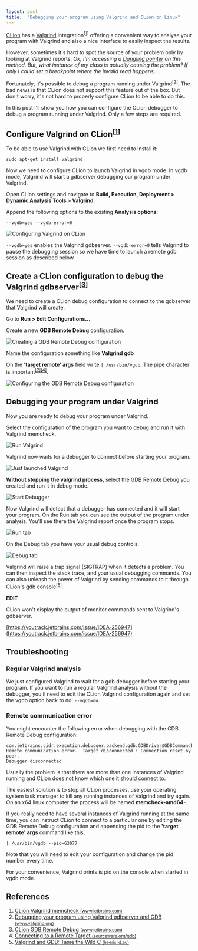 ```yaml
---
layout: post
title:  "Debugging your program using Valgrind and CLion on Linux"
---
```


[CLion](https://www.jetbrains.com/clion/) has a [Valgrind](https://valgrind.org/) integration<sup>[[1]](#ref-clion-valgrind)</sup> offering a convenient way to analyse your program with Valgrind and also a nice interface to easily inspect the results.

However, sometimes it's hard to spot the source of your problem only by looking at Valgrind reports: *Ok, I'm accessing a [Dangling pointer](https://en.wikipedia.org/wiki/Dangling_pointer) on this method. But, what instance of my class is actually causing the problem? If only I could set a breakpoint where the invalid read happens...*.

Fortunately, it's possible to debug a program running under Valgrind<sup>[[2]](#ref-debugging-your-program-using-valgrind-gdbserver)</sup>. The bad news is that CLion does not support this feature out of the box. But don't worry, it's not hard to properly configure CLion to be able to do this.

In this post I'll show you how you can configure the CLion debugger to debug a program running under Valgrind. Only a few steps are required.

## Configure Valgrind on CLion<sup>[[1]](#ref-clion-valgrind)</sup>

To be able to use Valgrind with CLion we first need to install it:

```
sudo apt-get install valgrind
```

Now we need to configure CLion to launch Valgrind in vgdb mode. In vgdb mode, Valgrind will start a gdbserver debugging our program under Valgrind.

Open CLion settings and navigate to **Build, Execution, Deployment > Dynamic Analysis Tools > Valgrind**.

Append the following options to the existing **Analysis options**:

```
--vgdb=yes --vgdb-error=0
```

![Configuring Valgrind on CLion](/assets/2020-12-03-debugging-your-program-using-valgrind-and-clion/clion-valgrind-configuration.png)

`--vgdb=yes` enables the Valgrind gdbserver. `--vgdb-error=0` tells Valgrind to pause the debugging session so we have time to launch a remote gdb session as described below.

## Create a CLion configuration to debug the Valgrind gdbserver<sup>[[3]](#ref-clion-gdb-remote-debug)</sup>

We need to create a CLion debug configuration to connect to the gdbserver that Valgrind will create.

Go to **Run > Edit Configurations...**

Create a new **GDB Remote Debug** configuration.

![Creating a GDB Remote Debug configuration](/assets/2020-12-03-debugging-your-program-using-valgrind-and-clion/creating-gdb-remote-debug-configuration.png)

Name the configuration something like **Valgrind gdb**

On the **'target remote' args** field write `| /usr/bin/vgdb`. The pipe character is important<sup>[[2]](#ref-debugging-your-program-using-valgrind-gdbserver)</sup><sup>[[4]](#ref-gdb-connecting-to-a-remote-target)</sup>.

![Configuring the GDB Remote Debug configuration](/assets/2020-12-03-debugging-your-program-using-valgrind-and-clion/configuring-gdb-remote-debug-configuration.png)

## Debugging your program under Valgrind

Now you are ready to debug your program under Valgrind.

Select the configuration of the program you want to debug and run it with Valgrind memcheck.

![Run Valgrind](/assets/2020-12-03-debugging-your-program-using-valgrind-and-clion/run-valgrind.png)

Valgrind now waits for a debugger to connect before starting your program.

![Just launched Valgrind](/assets/2020-12-03-debugging-your-program-using-valgrind-and-clion/launched-valgrind.png)

**Without stopping the valgrind process**, select the GDB Remote Debug you created and run it in debug mode.

![Start Debugger](/assets/2020-12-03-debugging-your-program-using-valgrind-and-clion/debug-program.png)


Now Valgrind will detect that a debugger has connected and it will start your program. On the Run tab you can see the output of the program under analysis. You'll see there the Valgrind report once the program stops.

![Run tab](/assets/2020-12-03-debugging-your-program-using-valgrind-and-clion/run-tab.png)

 On the Debug tab you have your usual debug controls.

![Debug tab](/assets/2020-12-03-debugging-your-program-using-valgrind-and-clion/debug-tab.png)

Valgrind will raise a trap signal (SIGTRAP) when it detects a problem. You can then inspect the stack trace, and your usual debugging commands. You can also unleash the power of Valgrind by sending commands to it through CLion's gdb console<sup>[[5]](#ref-valgrind-gdb)</sup>.

**EDIT**

CLion won't display the output of monitor commands sent to Valgrind's gdbserver.

[https://youtrack.jetbrains.com/issue/IDEA-256947](https://youtrack.jetbrains.com/issue/IDEA-256947)


## Troubleshooting
### Regular Valgrind analysis

We just configured Valgrind to wait for a gdb debugger before starting your program. If you want to run a regular Valgrind analysis without the debugger, you'll need to edit the CLion Valgrind configuration again and set the vgdb option back to *no*: `--vgdb=no`.

### Remote communication error

You might encounter the following error when debugging with the GDB Remote Debug configuration:
```
com.jetbrains.cidr.execution.debugger.backend.gdb.GDBDriver$GDBCommandException: Remote communication error.  Target disconnected.: Connection reset by peer.
Debugger disconnected
```

Usually the problem is that there are more than one instances of Valgrind running and CLion does not know which one it should connect to.

The easiest solution is to stop all CLion processes, use your operating system task manager to kill any running instances of Valgrind and try again. On an x64 linux computer the process will be named **memcheck-amd64-**.

If you really need to have several instances of Valgrind running at the same time, you can instruct CLion to connect to a particular one by editing the GDB Remote Debug configuration and appending the pid to the **'target remote' args** command like this:

```
| /usr/bin/vgdb --pid=63077
```

Note that you will need to edit your configuration and change the pid number every time.

For your convenience, Valgrind prints is pid on the console when started in vgdb mode.

## References

<ol class="nestedList">
    <li>
        <span id="ref-clion-valgrind" class="ref">
            <a href="https://web.archive.org/web/20210118142610/https://www.jetbrains.com/help/clion/memory-profiling-with-valgrind.html">CLion Valgrind memcheck <small>(www.jetbrains.com)</small></a>
        </span>
    </li>
    <li>
        <span id="ref-debugging-your-program-using-valgrind-gdbserver" class="ref">
            <a href="https://web.archive.org/web/20210118142801/https://www.valgrind.org/docs/manual/manual-core-adv.html#manual-core-adv.gdbserver">Debugging your program using Valgrind gdbserver and GDB <small>(www.valgrind.org)</small></a>
        </span>
    </li>
    <li>
        <span id="ref-clion-gdb-remote-debug" class="ref">
            <a href="https://web.archive.org/web/20210118143028/https://www.jetbrains.com/help/clion/remote-debug.html">CLion GDB Remote Debug <small>(www.jetbrains.com)</small></a>
        </span>
    </li>
    <li>
        <span id="ref-gdb-connecting-to-a-remote-target" class="ref">
            <a href="https://web.archive.org/web/20210118143611/https://sourceware.org/gdb/current/onlinedocs/gdb/Connecting.html">Connecting to a Remote Target <small>(sourceware.org/gdb)</small></a>
        </span>
    </li>
    <li>
        <span id="ref-valgrind-gdb" class="ref">
            <a href="https://heeris.id.au/2016/valgrind-gdb/">Valgrind and GDB: Tame the Wild C <small>(heeris.id.au)</small></a>
        </span>
    </li>
</ol>
